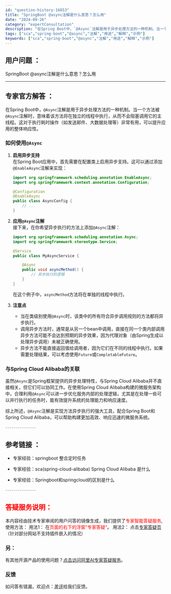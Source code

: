 ```yaml
---
id: "question-history-16853"
title: "SpringBoot @async注解是什么意思？怎么用"
date: "2024-09-26"
category: "expertConsultation"
description: "在Spring Boot中，`@Async`注解是用于异步处理方法的一种机制。当一个方法被`@Async`注解时，意味着该方法将在独立的线程中执行，从而不会阻塞调用它的主线程。这对于执行耗时操作（如发送邮件、大数据处理等）非常有用，可以提升应用的整体响应性。### 如何使用`@Async`1. **"
tags: ["sca","spring-boot","@async","注解","用途","解释","示例"]
keywords: ["sca","spring-boot","@async","注解","用途","解释","示例"]
---
```


## 用户问题 ： 
 SpringBoot @async注解是什么意思？怎么用  

---------------
## 专家官方解答 ：

在Spring Boot中，`@Async`注解是用于异步处理方法的一种机制。当一个方法被`@Async`注解时，意味着该方法将在独立的线程中执行，从而不会阻塞调用它的主线程。这对于执行耗时操作（如发送邮件、大数据处理等）非常有用，可以提升应用的整体响应性。

### 如何使用`@Async`

1. **启用异步支持**  
   在Spring Boot应用中，首先需要在配置类上启用异步支持。这可以通过添加`@EnableAsync`注解来实现：
   ```java
   import org.springframework.scheduling.annotation.EnableAsync;
   import org.springframework.context.annotation.Configuration;

   @Configuration
   @EnableAsync
   public class AsyncConfig {
       // ...
   }
   ```

2. **应用`@Async`注解**  
   接下来，在你希望异步执行的方法上添加`@Async`注解：
   ```java
   import org.springframework.scheduling.annotation.Async;
   import org.springframework.stereotype.Service;

   @Service
   public class MyAsyncService {

       @Async
       public void asyncMethod() {
           // 异步执行的逻辑
       }
   }
   ```
   在这个例子中，`asyncMethod`方法将在单独的线程中执行。

3. **注意点**  
   - 当在类级别使用`@Async`时，该类中的所有符合异步调用规则的方法都将异步执行。
   - 调用异步方法时，通常是从另一个bean中调用，直接在同一个类内部调用异步方法可能不会达到预期的异步效果，因为代理对象（由Spring生成以处理异步调用）未被正确使用。
   - 异步方法不能直接返回值给调用者，因为它们在不同的线程中执行。如果需要处理结果，可以考虑使用`Future`或`CompletableFuture`。

### 与Spring Cloud Alibaba的关联
虽然`@Async`是Spring框架提供的异步处理特性，与Spring Cloud Alibaba并不直接相关，但它们可以协同工作。在使用Spring Cloud Alibaba构建的微服务架构中，合理利用`@Async`可以进一步优化服务内部的处理逻辑，尤其是在处理一些可以并行执行的任务时，能有效提升系统的处理能力和响应速度。

综上所述，`@Async`注解是实现方法异步执行的强大工具，配合Spring Boot和Spring Cloud Alibaba，可以帮助构建更加高效、响应迅速的微服务系统。


<font color="#949494">---------------</font> 


## 参考链接 ：

* 专家经验：springboot 整合定时任务 
 
 * 专家经验：sca(spring-cloud-alibaba) Spring Cloud Alibaba 是什么 
 
 * 专家经验：Springboot和springcloud的区别是什么 


 <font color="#949494">---------------</font> 
 


## <font color="#FF0000">答疑服务说明：</font> 

本内容经由技术专家审阅的用户问答的镜像生成，我们提供了<font color="#FF0000">专家智能答疑服务</font>,使用方法：
用法1： 在<font color="#FF0000">页面的右下的浮窗”专家答疑“</font>。
用法2： 点击[专家答疑页](https://answer.opensource.alibaba.com/docs/intro)（针对部分网站不支持插件嵌入的情况）
### 另：


有其他开源产品的使用问题？[点击访问阿里AI专家答疑服务](https://answer.opensource.alibaba.com/docs/intro)。
### 反馈
如问答有错漏，欢迎点：[差评](https://ai.nacos.io/user/feedbackByEnhancerGradePOJOID?enhancerGradePOJOId=16878)给我们反馈。
